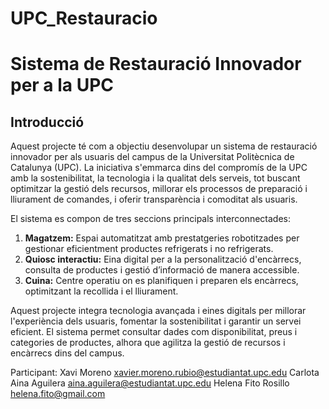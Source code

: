 # UPC_Restauracio
# Sistema de Restauració Innovador per a la UPC

## Introducció

Aquest projecte té com a objectiu desenvolupar un sistema de restauració innovador per als usuaris del campus de la Universitat Politècnica de Catalunya (UPC). La iniciativa s'emmarca dins del compromís de la UPC amb la sostenibilitat, la tecnologia i la qualitat dels serveis, tot buscant optimitzar la gestió dels recursos, millorar els processos de preparació i lliurament de comandes, i oferir transparència i comoditat als usuaris.

El sistema es compon de tres seccions principals interconnectades:

1. **Magatzem:** Espai automatitzat amb prestatgeries robotitzades per gestionar eficientment productes refrigerats i no refrigerats.
2. **Quiosc interactiu:** Eina digital per a la personalització d'encàrrecs, consulta de productes i gestió d’informació de manera accessible.
3. **Cuina:** Centre operatiu on es planifiquen i preparen els encàrrecs, optimitzant la recollida i el lliurament.

Aquest projecte integra tecnologia avançada i eines digitals per millorar l'experiència dels usuaris, fomentar la sostenibilitat i garantir un servei eficient. El sistema permet consultar dades com disponibilitat, preus i categories de productes, alhora que agilitza la gestió de recursos i encàrrecs dins del campus.

Participant: 
Xavi Moreno xavier.moreno.rubio@estudiantat.upc.edu
Carlota
Aina Aguilera aina.aguilera@estudiantat.upc.edu
Helena Fito Rosillo helena.fito@gmail.com